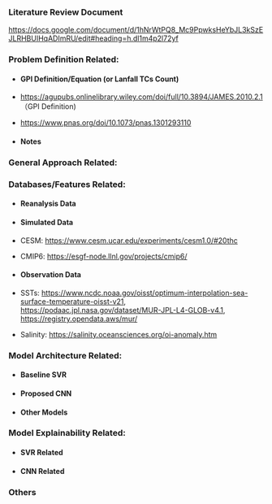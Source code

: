 ### Literature Review Document
https://docs.google.com/document/d/1hNrWtPQ8_Mc9PpwksHeYbJL3kSzEJLRHBUIHqADImRU/edit#heading=h.dl1m4p2l72yf

### Problem Definition Related:
 - #### GPI Definition/Equation (or Lanfall TCs Count)
 - https://agupubs.onlinelibrary.wiley.com/doi/full/10.3894/JAMES.2010.2.1 （GPI Definition) 
 - https://www.pnas.org/doi/10.1073/pnas.1301293110
 
 - #### Notes
 


### General Approach Related:



### Databases/Features Related:
 - #### Reanalysis Data
 
 - #### Simulated Data
 - CESM: https://www.cesm.ucar.edu/experiments/cesm1.0/#20thc
 - CMIP6: https://esgf-node.llnl.gov/projects/cmip6/
 
 - #### Observation Data
 - SSTs: https://www.ncdc.noaa.gov/oisst/optimum-interpolation-sea-surface-temperature-oisst-v21, https://podaac.jpl.nasa.gov/dataset/MUR-JPL-L4-GLOB-v4.1, https://registry.opendata.aws/mur/
 - Salinity: https://salinity.oceansciences.org/oi-anomaly.htm

### Model Architecture Related:
 - #### Baseline SVR
 
 - #### Proposed CNN
 
 - #### Other Models


### Model Explainability Related:
 - #### SVR Related
 
 
 - #### CNN Related

### Others
